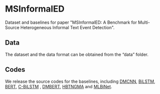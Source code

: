 # MSInformalED
Dataset and baselines for paper "MSInformalED: A Benchmark for Multi-Source Heterogeneous Informal Text Event Detection".

## Data

The dataset and the data format can be obtained from the “data” folder.

## Codes

We release the source codes for the baselines, including [DMCNN](code/DMCNN), [BiLSTM](code/BiLSTM), [BERT](code/BERT), [C-BiLSTM](code/C-BiLSTM) , [DMBERT](code/DMBERT), [HBTNGMA](code/HBTNGMA) and [MLBiNet](code/MLBiNet).
